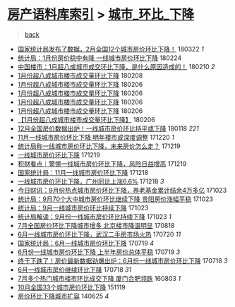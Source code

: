[房产语料库索引](../../README.md)  > [城市_环比_下降](城市_环比_下降.md)
====
> [back](../README.md)

- [国家统计局发布了数据，2月全国12个城市房价环比下降！](http://jkwz.applinzi.com/ittc/7083215321018401809.html#%E5%9B%BD%E5%AE%B6%E7%BB%9F%E8%AE%A1%E5%B1%80%E5%8F%91%E5%B8%83%E4%BA%86%E6%95%B0%E6%8D%AE%EF%BC%8C2%E6%9C%88%E5%85%A8%E5%9B%BD12%E4%B8%AA%E5%9F%8E%E5%B8%82%E6%88%BF%E4%BB%B7%E7%8E%AF%E6%AF%94%E4%B8%8B%E9%99%8D%EF%BC%81) 180322 *1* 
- [统计局：1月份房价稳中有降 一线城市房价环比下降](http://jkwz.applinzi.com/ittc/7073594714995819530.html#%E7%BB%9F%E8%AE%A1%E5%B1%80%EF%BC%9A1%E6%9C%88%E4%BB%BD%E6%88%BF%E4%BB%B7%E7%A8%B3%E4%B8%AD%E6%9C%89%E9%99%8D+%E4%B8%80%E7%BA%BF%E5%9F%8E%E5%B8%82%E6%88%BF%E4%BB%B7%E7%8E%AF%E6%AF%94%E4%B8%8B%E9%99%8D) 180224  
- [中国楼市：1月超八成城市成交环比下降，是什么原因造成的！](http://jkwz.applinzi.com/ittc/7068238410680894475.html#%E4%B8%AD%E5%9B%BD%E6%A5%BC%E5%B8%82%EF%BC%9A1%E6%9C%88%E8%B6%85%E5%85%AB%E6%88%90%E5%9F%8E%E5%B8%82%E6%88%90%E4%BA%A4%E7%8E%AF%E6%AF%94%E4%B8%8B%E9%99%8D%EF%BC%8C%E6%98%AF%E4%BB%80%E4%B9%88%E5%8E%9F%E5%9B%A0%E9%80%A0%E6%88%90%E7%9A%84%EF%BC%81) 180210 *2* 
- [1月份超八成城市楼市成交量环比下降](http://jkwz.applinzi.com/ittc/7067751543090988049.html#1%E6%9C%88%E4%BB%BD%E8%B6%85%E5%85%AB%E6%88%90%E5%9F%8E%E5%B8%82%E6%A5%BC%E5%B8%82%E6%88%90%E4%BA%A4%E9%87%8F%E7%8E%AF%E6%AF%94%E4%B8%8B%E9%99%8D) 180208  
- [1月份超八成城市楼市成交量环比下降](http://jkwz.applinzi.com/ittc/7066903074939864080.html#1%E6%9C%88%E4%BB%BD%E8%B6%85%E5%85%AB%E6%88%90%E5%9F%8E%E5%B8%82%E6%A5%BC%E5%B8%82%E6%88%90%E4%BA%A4%E9%87%8F%E7%8E%AF%E6%AF%94%E4%B8%8B%E9%99%8D) 180206  
- [1月份超八成城市楼市成交量环比下降](http://jkwz.applinzi.com/ittc/7066895504099509254.html#1%E6%9C%88%E4%BB%BD%E8%B6%85%E5%85%AB%E6%88%90%E5%9F%8E%E5%B8%82%E6%A5%BC%E5%B8%82%E6%88%90%E4%BA%A4%E9%87%8F%E7%8E%AF%E6%AF%94%E4%B8%8B%E9%99%8D) 180206  
- [1月份超八成城市楼市成交量环比下降](http://jkwz.applinzi.com/ittc/7066882659832038407.html#1%E6%9C%88%E4%BB%BD%E8%B6%85%E5%85%AB%E6%88%90%E5%9F%8E%E5%B8%82%E6%A5%BC%E5%B8%82%E6%88%90%E4%BA%A4%E9%87%8F%E7%8E%AF%E6%AF%94%E4%B8%8B%E9%99%8D) 180206  
- [1月份超八成城市楼市成交量环比下降](http://jkwz.applinzi.com/ittc/7066874466141733899.html#1%E6%9C%88%E4%BB%BD%E8%B6%85%E5%85%AB%E6%88%90%E5%9F%8E%E5%B8%82%E6%A5%BC%E5%B8%82%E6%88%90%E4%BA%A4%E9%87%8F%E7%8E%AF%E6%AF%94%E4%B8%8B%E9%99%8D) 180206  
- [【1月份超八成城市楼市成交量环比下降】](http://jkwz.applinzi.com/ittc/7066763084402525194.html#%E3%80%901%E6%9C%88%E4%BB%BD%E8%B6%85%E5%85%AB%E6%88%90%E5%9F%8E%E5%B8%82%E6%A5%BC%E5%B8%82%E6%88%90%E4%BA%A4%E9%87%8F%E7%8E%AF%E6%AF%94%E4%B8%8B%E9%99%8D%E3%80%91) 180206  
- [12月全国房价数据出炉！一线城市房价环比持平或下降](http://jkwz.applinzi.com/ittc/7059850782340285457.html#12%E6%9C%88%E5%85%A8%E5%9B%BD%E6%88%BF%E4%BB%B7%E6%95%B0%E6%8D%AE%E5%87%BA%E7%82%89%EF%BC%81%E4%B8%80%E7%BA%BF%E5%9F%8E%E5%B8%82%E6%88%BF%E4%BB%B7%E7%8E%AF%E6%AF%94%E6%8C%81%E5%B9%B3%E6%88%96%E4%B8%8B%E9%99%8D) 180118 *221* 
- [11月一线城市房价环比下降 明年楼市或深度调整](http://jkwz.applinzi.com/ittc/7048700790124839952.html#11%E6%9C%88%E4%B8%80%E7%BA%BF%E5%9F%8E%E5%B8%82%E6%88%BF%E4%BB%B7%E7%8E%AF%E6%AF%94%E4%B8%8B%E9%99%8D+%E6%98%8E%E5%B9%B4%E6%A5%BC%E5%B8%82%E6%88%96%E6%B7%B1%E5%BA%A6%E8%B0%83%E6%95%B4) 171220 *1* 
- [统计局称一线城市房价环比下降，未来房价怎么走？](http://jkwz.applinzi.com/ittc/7048914936992891921.html#%E7%BB%9F%E8%AE%A1%E5%B1%80%E7%A7%B0%E4%B8%80%E7%BA%BF%E5%9F%8E%E5%B8%82%E6%88%BF%E4%BB%B7%E7%8E%AF%E6%AF%94%E4%B8%8B%E9%99%8D%EF%BC%8C%E6%9C%AA%E6%9D%A5%E6%88%BF%E4%BB%B7%E6%80%8E%E4%B9%88%E8%B5%B0%EF%BC%9F) 171219  
- [一线城市房价环比下降](http://jkwz.applinzi.com/ittc/7048905839849505809.html#%E4%B8%80%E7%BA%BF%E5%9F%8E%E5%B8%82%E6%88%BF%E4%BB%B7%E7%8E%AF%E6%AF%94%E4%B8%8B%E9%99%8D) 171219  
- [积财看点｜警惕一线城市房价环比下降，风险日益增高](http://jkwz.applinzi.com/ittc/7048438137993298961.html#%E7%A7%AF%E8%B4%A2%E7%9C%8B%E7%82%B9%EF%BD%9C%E8%AD%A6%E6%83%95%E4%B8%80%E7%BA%BF%E5%9F%8E%E5%B8%82%E6%88%BF%E4%BB%B7%E7%8E%AF%E6%AF%94%E4%B8%8B%E9%99%8D%EF%BC%8C%E9%A3%8E%E9%99%A9%E6%97%A5%E7%9B%8A%E5%A2%9E%E9%AB%98) 171219  
- [国家统计局：11月一线城市房价环比下降](http://jkwz.applinzi.com/ittc/7048528512124716048.html#%E5%9B%BD%E5%AE%B6%E7%BB%9F%E8%AE%A1%E5%B1%80%EF%BC%9A11%E6%9C%88%E4%B8%80%E7%BA%BF%E5%9F%8E%E5%B8%82%E6%88%BF%E4%BB%B7%E7%8E%AF%E6%AF%94%E4%B8%8B%E9%99%8D) 171218  
- [一线城市房价环比下降，广州同比上涨6.6%](http://jkwz.applinzi.com/ittc/7048369672209040400.html#%E4%B8%80%E7%BA%BF%E5%9F%8E%E5%B8%82%E6%88%BF%E4%BB%B7%E7%8E%AF%E6%AF%94%E4%B8%8B%E9%99%8D%EF%BC%8C%E5%B9%BF%E5%B7%9E%E5%90%8C%E6%AF%94%E4%B8%8A%E6%B6%A86.6%25) 171218 *3* 
- [今日财讯：9月份热点城市房价环比下降，养老基金累计结余4万多亿](http://jkwz.applinzi.com/ittc/7027688990810047504.html#%E4%BB%8A%E6%97%A5%E8%B4%A2%E8%AE%AF%EF%BC%9A9%E6%9C%88%E4%BB%BD%E7%83%AD%E7%82%B9%E5%9F%8E%E5%B8%82%E6%88%BF%E4%BB%B7%E7%8E%AF%E6%AF%94%E4%B8%8B%E9%99%8D%EF%BC%8C%E5%85%BB%E8%80%81%E5%9F%BA%E9%87%91%E7%B4%AF%E8%AE%A1%E7%BB%93%E4%BD%994%E4%B8%87%E5%A4%9A%E4%BA%BF) 171023  
- [统计局：9月70个大中城市房价环比继续下降 贵阳房价涨幅平稳](http://jkwz.applinzi.com/ittc/7027669033724412944.html#%E7%BB%9F%E8%AE%A1%E5%B1%80%EF%BC%9A9%E6%9C%8870%E4%B8%AA%E5%A4%A7%E4%B8%AD%E5%9F%8E%E5%B8%82%E6%88%BF%E4%BB%B7%E7%8E%AF%E6%AF%94%E7%BB%A7%E7%BB%AD%E4%B8%8B%E9%99%8D+%E8%B4%B5%E9%98%B3%E6%88%BF%E4%BB%B7%E6%B6%A8%E5%B9%85%E5%B9%B3%E7%A8%B3) 171023  
- [统计局：9月一线城市房价环比持续下降](http://jkwz.applinzi.com/ittc/7027568228694492176.html#%E7%BB%9F%E8%AE%A1%E5%B1%80%EF%BC%9A9%E6%9C%88%E4%B8%80%E7%BA%BF%E5%9F%8E%E5%B8%82%E6%88%BF%E4%BB%B7%E7%8E%AF%E6%AF%94%E6%8C%81%E7%BB%AD%E4%B8%8B%E9%99%8D) 171023  
- [统计局解读：9月份一线城市房价环比持续下降](http://jkwz.applinzi.com/ittc/7027565861123130384.html#%E7%BB%9F%E8%AE%A1%E5%B1%80%E8%A7%A3%E8%AF%BB%EF%BC%9A9%E6%9C%88%E4%BB%BD%E4%B8%80%E7%BA%BF%E5%9F%8E%E5%B8%82%E6%88%BF%E4%BB%B7%E7%8E%AF%E6%AF%94%E6%8C%81%E7%BB%AD%E4%B8%8B%E9%99%8D) 171023 *1* 
- [7月全国房价环比下降城市增多 北京楼市降温明显](http://jkwz.applinzi.com/ittc/7003175269425480720.html#7%E6%9C%88%E5%85%A8%E5%9B%BD%E6%88%BF%E4%BB%B7%E7%8E%AF%E6%AF%94%E4%B8%8B%E9%99%8D%E5%9F%8E%E5%B8%82%E5%A2%9E%E5%A4%9A+%E5%8C%97%E4%BA%AC%E6%A5%BC%E5%B8%82%E9%99%8D%E6%B8%A9%E6%98%8E%E6%98%BE) 170818  
- [6月一线城市房价环比下降，武汉二手房市场火热](http://jkwz.applinzi.com/ittc/6992298564548822033.html#6%E6%9C%88%E4%B8%80%E7%BA%BF%E5%9F%8E%E5%B8%82%E6%88%BF%E4%BB%B7%E7%8E%AF%E6%AF%94%E4%B8%8B%E9%99%8D%EF%BC%8C%E6%AD%A6%E6%B1%89%E4%BA%8C%E6%89%8B%E6%88%BF%E5%B8%82%E5%9C%BA%E7%81%AB%E7%83%AD) 170720 *11* 
- [国家统计局：6月一线城市房价环比下降](http://jkwz.applinzi.com/ittc/6991926053529191440.html#%E5%9B%BD%E5%AE%B6%E7%BB%9F%E8%AE%A1%E5%B1%80%EF%BC%9A6%E6%9C%88%E4%B8%80%E7%BA%BF%E5%9F%8E%E5%B8%82%E6%88%BF%E4%BB%B7%E7%8E%AF%E6%AF%94%E4%B8%8B%E9%99%8D) 170719 *4* 
- [6月份一线城市房价环比下降 上半年房价总体平稳](http://jkwz.applinzi.com/ittc/6991907181405144080.html#6%E6%9C%88%E4%BB%BD%E4%B8%80%E7%BA%BF%E5%9F%8E%E5%B8%82%E6%88%BF%E4%BB%B7%E7%8E%AF%E6%AF%94%E4%B8%8B%E9%99%8D+%E4%B8%8A%E5%8D%8A%E5%B9%B4%E6%88%BF%E4%BB%B7%E6%80%BB%E4%BD%93%E5%B9%B3%E7%A8%B3) 170719 *3* 
- [终于下跌了！房价最新数据劲爆出炉：6月份一线城市房价环比下降](http://jkwz.applinzi.com/ittc/6991779267963520016.html#%E7%BB%88%E4%BA%8E%E4%B8%8B%E8%B7%8C%E4%BA%86%EF%BC%81%E6%88%BF%E4%BB%B7%E6%9C%80%E6%96%B0%E6%95%B0%E6%8D%AE%E5%8A%B2%E7%88%86%E5%87%BA%E7%82%89%EF%BC%9A6%E6%9C%88%E4%BB%BD%E4%B8%80%E7%BA%BF%E5%9F%8E%E5%B8%82%E6%88%BF%E4%BB%B7%E7%8E%AF%E6%AF%94%E4%B8%8B%E9%99%8D) 170718 *3* 
- [6月一线城市房价继续环比下降](http://jkwz.applinzi.com/ittc/6991602868568982545.html#6%E6%9C%88%E4%B8%80%E7%BA%BF%E5%9F%8E%E5%B8%82%E6%88%BF%E4%BB%B7%E7%BB%A7%E7%BB%AD%E7%8E%AF%E6%AF%94%E4%B8%8B%E9%99%8D) 170718 *31* 
- [7月多个热门城市楼市环比成交下降 厦门合肥领跌](http://jkwz.applinzi.com/ittc/6862161468392473604.html#7%E6%9C%88%E5%A4%9A%E4%B8%AA%E7%83%AD%E9%97%A8%E5%9F%8E%E5%B8%82%E6%A5%BC%E5%B8%82%E7%8E%AF%E6%AF%94%E6%88%90%E4%BA%A4%E4%B8%8B%E9%99%8D+%E5%8E%A6%E9%97%A8%E5%90%88%E8%82%A5%E9%A2%86%E8%B7%8C) 160803 *1* 
- [10月全国33个城市房价环比下降](http://jkwz.applinzi.com/ittc/6766412772787356677.html#10%E6%9C%88%E5%85%A8%E5%9B%BD33%E4%B8%AA%E5%9F%8E%E5%B8%82%E6%88%BF%E4%BB%B7%E7%8E%AF%E6%AF%94%E4%B8%8B%E9%99%8D) 151119  
- [房价环比下降城市扩容](http://jkwz.applinzi.com/ittc/547650611368754306.html#%E6%88%BF%E4%BB%B7%E7%8E%AF%E6%AF%94%E4%B8%8B%E9%99%8D%E5%9F%8E%E5%B8%82%E6%89%A9%E5%AE%B9) 140625 *4* 
